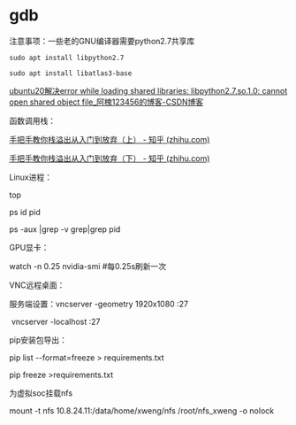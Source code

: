 # gdb

注意事项：一些老的GNU编译器需要python2.7共享库

`sudo apt install libpython2.7`

`sudo apt install libatlas3-base`

[ubuntu20解决error while loading shared libraries: libpython2.7.so.1.0: cannot open shared object file_阿槐123456的博客-CSDN博客](https://blog.csdn.net/weixin_43491077/article/details/121644091)



函数调用栈：

[手把手教你栈溢出从入门到放弃（上） - 知乎 (zhihu.com)](https://zhuanlan.zhihu.com/p/25816426)

[手把手教你栈溢出从入门到放弃（下） - 知乎 (zhihu.com)](https://zhuanlan.zhihu.com/p/25892385)



Linux进程：

top

ps id pid

ps -aux |grep -v grep|grep pid



GPU显卡：

watch -n 0.25 nvidia-smi #每0.25s刷新一次



VNC远程桌面：

服务端设置：vncserver -geometry 1920x1080 :27

​					   vncserver -localhost :27



pip安装包导出：

pip list --format=freeze > requirements.txt

pip freeze >requirements.txt



为虚拟soc挂载nfs

mount -t nfs 10.8.24.11:/data/home/xweng/nfs /root/nfs_xweng -o nolock
